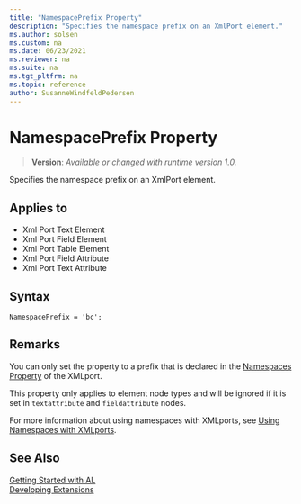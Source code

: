 ```yaml
---
title: "NamespacePrefix Property"
description: "Specifies the namespace prefix on an XmlPort element."
ms.author: solsen
ms.custom: na
ms.date: 06/23/2021
ms.reviewer: na
ms.suite: na
ms.tgt_pltfrm: na
ms.topic: reference
author: SusanneWindfeldPedersen
---
```

[//]: # (START>DO_NOT_EDIT)
[//]: # (IMPORTANT:Do not edit any of the content between here and the END>DO_NOT_EDIT.)
[//]: # (Any modifications should be made in the .xml files in the ModernDev repo.)
# NamespacePrefix Property
> **Version**: _Available or changed with runtime version 1.0._

Specifies the namespace prefix on an XmlPort element.

## Applies to
-   Xml Port Text Element
-   Xml Port Field Element
-   Xml Port Table Element
-   Xml Port Field Attribute
-   Xml Port Text Attribute

[//]: # (IMPORTANT: END>DO_NOT_EDIT)


## Syntax

```AL
NamespacePrefix = 'bc';
```
 
## Remarks

You can only set the property to a prefix that is declared in the [Namespaces Property](devenv-namespaces-property.md) of the XMLport.  

This property only applies to element node types and will be ignored if it is set in `textattribute` and `fieldattribute` nodes. 

For more information about using namespaces with XMLports, see  [Using Namespaces with XMLports](../devenv-using-namespaces-with-xmlports.md).  

## See Also  

[Getting Started with AL](../devenv-get-started.md)  
[Developing Extensions](../devenv-dev-overview.md)  